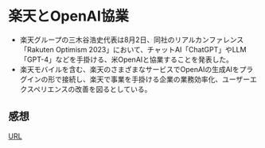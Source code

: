# 楽天とOpenAI協業  
- 楽天グループの三木谷浩史代表は8月2日、同社のリアルカンファレンス「Rakuten Optimism 2023」において、チャットAI「ChatGPT」やLLM「GPT-4」などを手掛ける、米OpenAIと協業することを発表した。
- 楽天モバイルを含む、楽天のさまざまなサービスでOpenAIの生成AIをプラグインの形で接続し、楽天で事業を手掛ける企業の業務効率化、ユーザーエクスペリエンスの改善を図るとしている。
## 感想  

[URL](https://www.itmedia.co.jp/news/articles/2308/02/news122.html)



